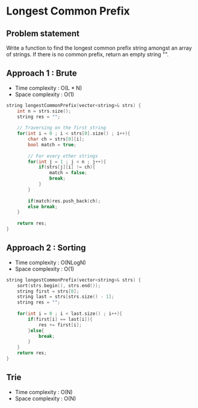 # Longest Common Prefix

## Problem statement

Write a function to find the longest common prefix string amongst an array of strings. If there is no common prefix, return an empty string "".

## Approach 1 : Brute

- Time complexity : O(L \* N) 
- Space complexity : O(1) 

```cpp
string longestCommonPrefix(vector<string>& strs) {
    int n = strs.size();
    string res = "";
    
    // Traversing on the first string
    for(int i = 0 ; i < strs[0].size() ; i++){
        char ch = strs[0][i];
        bool match = true;
        
        // For every other strings
        for(int j = 1 ; j < n ; j++){
            if(strs[j][i] != ch){
                match = false;
                break;
            }
        }
        
        if(match)res.push_back(ch);
        else break;
    }
    
    return res;
}
```

## Approach 2 : Sorting

- Time complexity : O(NLogN) 
- Space complexity : O(1) 

```cpp
string longestCommonPrefix(vector<string>& strs) {
    sort(strs.begin(), strs.end());
    string first = strs[0];
    string last = strs[strs.size() - 1];
    string res = "";
    
    for(int i = 0 ; i < last.size() ; i++){
        if(first[i] == last[i]){
            res += first[i];
        }else{
            break;
        }
    }
    return res;
}
```

## Trie

- Time complexity : O(N) 
- Space complexity : O(N)

```cpp

```